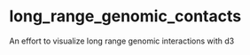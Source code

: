 long_range_genomic_contacts
===========================

An effort to visualize long range genomic interactions with d3
